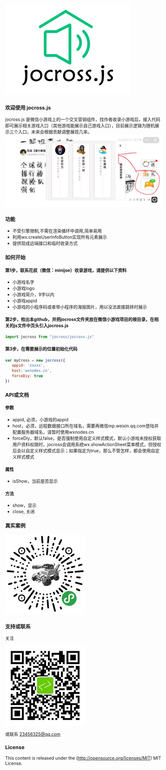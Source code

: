 ![jocross.js logo](https://github.com/minijoe/jocross/blob/master/logo.png)
======
### 欢迎使用 jocross.js
jocross.js 是微信小游戏上的一个交叉营销组件，找作者收录小游戏后，接入代码即可展示相关游戏入口（其他游戏能展示自己游戏入口），目前展示逻辑为随机展示三个入口，未来会根据贡献调整展现几率。
![jocross.js sample](https://github.com/minijoe/jocross/blob/master/sample.jpg)



### 功能

* 不受引擎限制,不需在渲染循环中调用,简单易用
* 利用wx.createUserInfoButton实现所有元素展示
* 提供现成远端接口和临时收录方式



### 如何开始
#### 第1步，联系花叔（微信：minijoe）收录游戏，请提供以下资料
* 小游戏名字
* 小游戏logo
* 小游戏简介，9字以内
* 小游戏appid
* 小游戏的小程序码或者带小程序的海报图片，用以没法直接跳转时展示
#### 第2步，检出本github，并把jocross文件夹放在微信小游戏项目的根目录，在相关的js文件中页头引入jocross.js
```javascript
import jocross from "jocross/jocross.js"
```
#### 第3步，在需要展示的位置初始化代码
```javascript
var myCross = new jocross({
   appid: 'xxxxx',
   host:'wxnodes.cn',
   forceDiy: true
})
```

### API或文档
#### 参数
* appid, 必须，小游戏的appid
* host，必须，远程数据接口所在域名，需要再微信mp.weixin.qq.com登陆并配置服务器域名，请暂时使用wxnodes.cn
* forceDiy，默认false，是否强制使用自定义样式模式，默认小游戏未授权获取用户资料权限时，jocross会调用系统wx.showActionSheet菜单模式，但授权后会以自定义样式模式显示；如果指定为true，那么不管怎样，都会使用自定义样式模式
#### 属性
* isShow，当前是否显示
#### 方法
* show，显示
* close, 关闭

### 真实案例
![jocross.js code](https://github.com/minijoe/jocross/blob/master/code.jpg)


### 支持或联系
关注

![jocross.js gcode](https://github.com/minijoe/jocross/blob/master/qrcode.jpg)

或联系 23456325@qq.com

### License
This content is released under the (http://opensource.org/licenses/MIT) MIT License.
